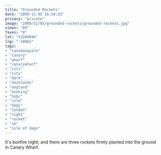 ```yaml
---
title: "Grounded Rockets"
date: "2009-11-05 16:10:33"
privacy: "private"
image: "2009/11/05/grounded-rockets/grounded-rockets.jpg"
views: "80"
faves: "0"
lat: "51504896"
lng: "-18861"
tags:
- "canadasquare"
- "canary"
- "wharf"
- "canarywharf"
- "citi"
- "city"
- "dark"
- "docklands"
- "england"
- "evening"
- "hsbc"
- "isle"
- "dogs"
- "london"
- "night"
- "rocket"
- "uk"
- "isle of dogs"
---
```

It's bonfire night; and there are three rockets firmly planted into the ground in Canary Wharf.<a href="http://www.phillprice.com/2009/11/06/grounded-rockets" rel="nofollow"></a>
